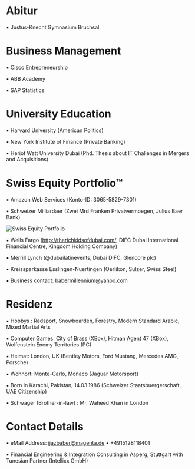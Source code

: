 # Abitur

▪︎ Justus-Knecht Gymnasium Bruchsal

# Business Management

▪︎ Cisco Entrepreneurship

▪︎ ABB Academy

▪︎ SAP Statistics 

# University Education 

▪︎ Harvard University (American Politics)

▪︎ New York Institute of Finance (Private Banking)

▪︎ Heriot Watt University Dubai (Phd. Thesis about IT Challenges in Mergers and Acquisitions)

# Swiss Equity Portfolio™️

▪︎ Amazon Web Services (Konto-ID: 3065-5829-7301)

▪︎ Schweizer Milliardaer (Zwei Mrd Franken Privatvermoegen, Julius Baer Bank)

![Swiss Equity Portfolio](https://user-images.githubusercontent.com/95079463/160344274-85d86ad3-b3f5-4852-836c-09f5bb1e9170.png)

▪︎ Wells Fargo (http://therichkidsofdubai.com/, DIFC Dubai International Financial Centre, Kingdom Holding Company)

▪︎ Merrill Lynch (@dubailatinevents, Dubai DIFC, Glencore plc) 

▪︎ Kreissparkasse Esslingen-Nuertingen (Oerlikon, Sulzer, Swiss Steel)

▪︎ Business contact: babermillennium@yahoo.com

# Residenz 

▪︎ Hobbys : Radsport, Snowboarden, Forestry, Modern Standard Arabic, Mixed Martial Arts

▪︎ Computer Games: City of Brass (XBox), Hitman Agent 47 (XBox), Wolfenstein Enemy Territories (PC)

▪︎ Heimat: London, UK (Bentley Motors, Ford Mustang, Mercedes AMG, Porsche)

▪︎ Wohnort: Monte-Carlo, Monaco (Jaguar Motorsport)

▪︎ Born in Karachi, Pakistan, 14.03.1986  (Schweizer Staatsbuergerschaft, UAE Citizenship)

▪︎ Schwager (Brother-in-law) : Mr. Waheed Khan in London 

# Contact Details 

▪︎ eMail Address: ijazbaber@magenta.de ▪︎ +4915128118401 

▪︎ Financial Engineering & Integration Consulting in Asperg, Stuttgart with Tunesian Partner (Intellixx GmbH)



